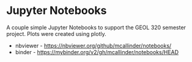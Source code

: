 # Jupyter Notebooks

A couple simple Jupyter Notebooks to support the GEOL 320 semester project. Plots were created using plotly. 

- nbviewer - https://nbviewer.org/github/mcallinder/notebooks/
- binder - https://mybinder.org/v2/gh/mcallinder/notebooks/HEAD
